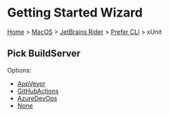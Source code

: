 <!--
GENERATED FILE - DO NOT EDIT
This file was generated by [MarkdownSnippets](https://github.com/SimonCropp/MarkdownSnippets).
Source File: /docs/mdsource/wiz/MacOS_Rider_Cli_xUnit.source.md
To change this file edit the source file and then run MarkdownSnippets.
-->

# Getting Started Wizard

[Home](/docs/wiz/readme.md) > [MacOS](MacOS.md) > [JetBrains Rider](MacOS_Rider.md) > [Prefer CLI](MacOS_Rider_Cli.md) > xUnit

## Pick BuildServer

Options:
 * [AppVeyor](MacOS_Rider_Cli_xUnit_AppVeyor.md)
 * [GitHubActions](MacOS_Rider_Cli_xUnit_GitHubActions.md)
 * [AzureDevOps](MacOS_Rider_Cli_xUnit_AzureDevOps.md)
 * [None](MacOS_Rider_Cli_xUnit_None.md)
